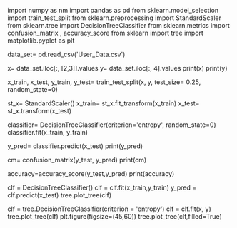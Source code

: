 import numpy as nm
import pandas as pd
from sklearn.model_selection import train_test_split
from sklearn.preprocessing import StandardScaler
from sklearn.tree import DecisionTreeClassifier
from sklearn.metrics import confusion_matrix , accuracy_score
from sklearn import tree
import matplotlib.pyplot as plt

data_set= pd.read_csv('User_Data.csv')

x= data_set.iloc[:, [2,3]].values
y= data_set.iloc[:, 4].values
print(x)
print(y)

x_train, x_test, y_train, y_test= train_test_split(x, y, test_size= 0.25, random_state=0)

st_x= StandardScaler()
x_train= st_x.fit_transform(x_train)
x_test= st_x.transform(x_test)

classifier= DecisionTreeClassifier(criterion='entropy', random_state=0)
classifier.fit(x_train, y_train)

y_pred= classifier.predict(x_test)
print(y_pred)

cm= confusion_matrix(y_test, y_pred)
print(cm)

accuracy=accuracy_score(y_test,y_pred)
print(accuracy)

clf = DecisionTreeClassifier()
clf = clf.fit(x_train,y_train)
y_pred = clf.predict(x_test)
tree.plot_tree(clf)

clf = tree.DecisionTreeClassifier(criterion = 'entropy')
clf = clf.fit(x, y)
tree.plot_tree(clf)
plt.figure(figsize=(45,60))
tree.plot_tree(clf,filled=True)
